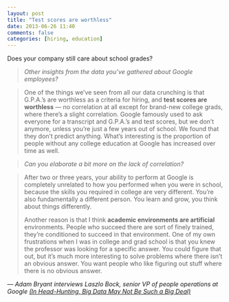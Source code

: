 ```yaml
---
layout: post
title: "Test scores are worthless"
date: 2013-06-26 11:40
comments: false
categories: [hiring, education]
---
```


Does your company still care about school grades?

<!-- more -->

> _Other insights from the data you’ve gathered about Google employees?_

> One of the things we’ve seen from all our data crunching is that G.P.A.’s
> are worthless as a criteria for hiring, and **test scores are worthless** —
> no correlation at all except for brand-new college grads, where there’s a
> slight correlation. Google famously used to ask everyone for a transcript and
> G.P.A.’s and test scores, but we don’t anymore, unless you’re just a few years
> out of school. We found that they don’t predict anything.
> What’s interesting is the proportion of people without any college education
> at Google has increased over time as well.

> _Can you elaborate a bit more on the lack of correlation?_

> After two or three years, your ability to perform at Google is completely
> unrelated to how you performed when you were in school, because the skills you
> required in college are very different. You’re also fundamentally a different
> person. You learn and grow, you think about things differently.
>
> Another reason is that I think **academic environments are artificial**
> environments. People who succeed there are sort of finely trained, they’re
> conditioned to succeed in that environment. One of my own frustrations when I
> was in college and grad school is that you knew the professor was looking for
> a specific answer. You could figure that out, but it’s much more interesting
> to solve problems where there isn’t an obvious answer. You want people who
> like figuring out stuff where there is no obvious answer.

<cite>&mdash; Adam Bryant interviews Laszlo Bock, senior VP of people operations at Google <a href="http://www.nytimes.com/2013/06/20/business/in-head-hunting-big-data-may-not-be-such-a-big-deal.html?pagewanted=all&pagewanted=print">(In Head-Hunting, Big Data May Not Be Such a Big Deal)</a></cite>
